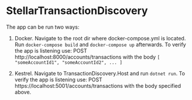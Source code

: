 # StellarTransactionDiscovery

The app can be run two ways:
1. Docker. Navigate to the root dir where docker-compose.yml is located. Run `docker-compose build` and `docker-compose up` afterwards. To verify the app is listening use: POST http://localhost:8000/accounts/transactions with the body
`[
    "someAccountId1",
    "someAccountId2",
    ...
]`

2. Kestrel. Navigate to TransactionDiscovery.Host and run `dotnet run`.
To verify the app is listening use: POST https://localhost:5001/accounts/transactions with the body specified above. 
